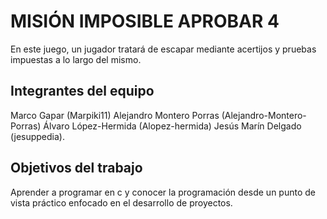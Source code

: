 # MISIÓN IMPOSIBLE APROBAR 4

En este juego, un jugador tratará de escapar mediante acertijos y pruebas impuestas a lo largo del mismo.

## Integrantes del equipo

 Marco Gapar (Marpiki11) 
 Alejandro Montero Porras (Alejandro-Montero-Porras) 
 Álvaro López-Hermida (Alopez-hermida) 
 Jesús Marín Delgado (jesuppedia).


## Objetivos del trabajo

Aprender a programar en c y conocer la programación desde un punto de vista práctico enfocado en el desarrollo de proyectos.

